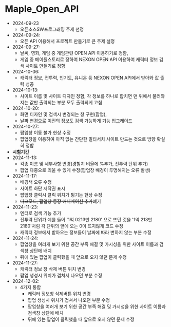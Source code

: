 # Maple_Open_API
- 2024-09-23
  - 오픈소스SW프로그래밍 주제 선정
- 2024-09-24:
  - 오픈 API 이용해서 프로젝트 만들기로 큰 주제 설정
- 2024-09-27:
  - 날씨, 영화, 게임 중 게임관련 OPEN API 이용하기로 정함,
  - 게임 중 메이플스토리로 정하여 NEXON OPEN API 이용하여 캐릭터 정보 검색 사이트 만들기로 정함
- 2024-10-06:
  - 캐릭터 정보, 전투력, 인기도, 유니온 등 NEXON OPEN API에서 받아와 값 출력 성공
- 2024-10-13:
  - 사이트 이름 및 사이트 디자인 정함, 각 정보를 하나로 합치면 맨 위에서 불러와지는 값만 출력되는 부분 모두 출력되게 고침
- 2024-10-20:
  - 화면 디자인 및 검색시 변경되는 창 구현(팝업),
  - 날짜 변경으로 이전의 정보도 검색 가능하게 기능 업그레이드
- 2024-10-27:
  - 팝업창 이동 불가 현상 수정
  - 팝업창을 이용하여 아직 없는 간단한 멀티서치 사이트 만드는 것으로 방향 확실히 정함
- __시험기간__
- 2024-11-13:
  - 각종 이름 및 세부사항 변경(경험치 비율에 %추가, 전투력 단위 추가)
  - 팝업 다중으로 띄울 수 있게 수정(팝업창 배경이 투명해지는 오류 발생)
- 2024-11-17:
  - 배경색 오류 수정
  - 사이트 하단 저작권 표시
  - 팝업창 클릭시 클릭 위치가 튕기는 현상 수정
  - ~~다크모드, 팝업창 등장 애니메이션 추가~~폐기
- 2024-11-23:
  - 엔터로 검색 기능 추가
  - 전투력 단위가 예를 들어 '1억 0213만 2180' 으로 뜨던 것을 '1억 213만 2180'처럼 각 단위의 앞에 오는 0이 뜨지않게 코드 수정
  - 캐릭터 정보에서 받아오는 정보들이 날짜에 따라 변하지 않는 부분 수정
- 2024-11-24:
  - 팝업창을 여러개 보기 위한 공간 부족 해결 및 가시성을 위한 사이트 이름과 검색창 상단에 배치
  - 뒤에 있는 팝업이 클릭했을 때 앞으로 오지 않던 문제 수정
- 2024-11-27:
  - 캐릭터 정보 창 삭제 버튼 위치 변경
  - 팝업 생성시 위치가 겹쳐서 나오던 부분 수정
- 2024-12-02:
  - 4가지 통합
    - 캐릭터 정보창 삭제버튼 위치 변경
    - 팝업 생성시 위치가 겹쳐서 나오던 부분 수정
    - 팝업창을 여러개 보기 위한 공간 부족 해결 및 가시성을 위한 사이트 이름과 검색창 상단에 배치
    - 뒤에 있는 팝업이 클릭했을 때 앞으로 오지 않던 문제 수정
